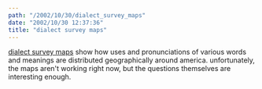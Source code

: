 ```yaml
---
path: "/2002/10/30/dialect_survey_maps" 
date: "2002/10/30 12:37:36" 
title: "dialect survey maps" 
---
```

<p><a href="http://www.hcs.harvard.edu/~golder/dialect/maps.php">dialect survey maps</a> show how uses and pronunciations of various words and meanings are distributed geographically around america. unfortunately, the maps aren't working right now, but the questions themselves are interesting enough.</p>
